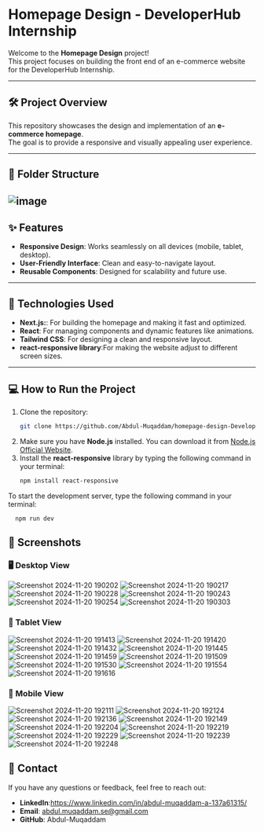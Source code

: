 # Homepage Design - DeveloperHub Internship

Welcome to the **Homepage Design** project!  
This project focuses on building the front end of an e-commerce website for the DeveloperHub Internship.  

---

## 🛠️ Project Overview

This repository showcases the design and implementation of an **e-commerce homepage**.  
The goal is to provide a responsive and visually appealing user experience.  

---

## 📂 Folder Structure

![image](https://github.com/user-attachments/assets/58bd69df-5ca3-4b60-a5dc-b7750e0a9921)
---

## ✨ Features

- **Responsive Design**: Works seamlessly on all devices (mobile, tablet, desktop).  
- **User-Friendly Interface**: Clean and easy-to-navigate layout.  
- **Reusable Components**: Designed for scalability and future use.  

---

## 🚀 Technologies Used

- **Next.js:**: For building the homepage and making it fast and optimized.   
- **React**: For managing components and dynamic features like animations.  
- **Tailwind CSS**: For designing a clean and responsive layout.
- **react-responsive library**:For making the website adjust to different screen sizes.

---

## 💻 How to Run the Project

1. Clone the repository:  
   ```bash
   git clone https://github.com/Abdul-Muqaddam/homepage-design-DeveloperHub-Internship.git
2. Make sure you have **Node.js** installed. You can download it from [Node.js Official Website](https://nodejs.org/).  
3. Install the **react-responsive** library by typing the following command in your terminal:  
   ```bash
   npm install react-responsive
To start the development server, type the following command in your terminal:
   
      
      npm run dev
## 📸 Screenshots 


### 🖥️ Desktop View

![Screenshot 2024-11-20 190202](https://github.com/user-attachments/assets/1fbcdfa5-0fc9-4c1e-a451-37ba218a3fe3)
![Screenshot 2024-11-20 190217](https://github.com/user-attachments/assets/0a95d664-3ea3-4e75-88da-b0fef7bd7d41)
![Screenshot 2024-11-20 190228](https://github.com/user-attachments/assets/38e33122-f563-4d5d-ba50-e0894bc0fa13)
![Screenshot 2024-11-20 190243](https://github.com/user-attachments/assets/af9f5c1f-d3b0-4f0f-9b9c-f550647b7d2e)
![Screenshot 2024-11-20 190254](https://github.com/user-attachments/assets/e2d7dddc-f0d5-4437-ba90-01b4f2eab6d4)
![Screenshot 2024-11-20 190303](https://github.com/user-attachments/assets/4f65afaf-7c31-409f-b307-a5fab9d55527)


### 📱 Tablet View

![Screenshot 2024-11-20 191413](https://github.com/user-attachments/assets/256b1b90-997d-407f-a1c7-0f8a52833f94)
![Screenshot 2024-11-20 191420](https://github.com/user-attachments/assets/1b34cd07-3f53-4315-9096-535f7443e779)
![Screenshot 2024-11-20 191432](https://github.com/user-attachments/assets/905dda0d-ed7c-4d63-b55d-64de42ee02c4)
![Screenshot 2024-11-20 191445](https://github.com/user-attachments/assets/52f4cd6b-7b45-47d5-af50-26bad48d8726)
![Screenshot 2024-11-20 191459](https://github.com/user-attachments/assets/ee75c3c3-b1f1-4aa8-87d1-36de50d5e9c6)
![Screenshot 2024-11-20 191509](https://github.com/user-attachments/assets/6549b04b-2857-4172-92da-4dc5755d7354)
![Screenshot 2024-11-20 191530](https://github.com/user-attachments/assets/10906a16-20d1-4da9-8db4-f38cbd260df2)
![Screenshot 2024-11-20 191554](https://github.com/user-attachments/assets/8629be85-2a6b-46e6-abcb-91a760699996)
![Screenshot 2024-11-20 191616](https://github.com/user-attachments/assets/75a8f998-9b43-4b98-8d3a-7f0562fba8dd)

### 📱 Mobile View

![Screenshot 2024-11-20 192111](https://github.com/user-attachments/assets/7ea5956a-c9ea-4fbe-8313-e3ed32c68335)
![Screenshot 2024-11-20 192124](https://github.com/user-attachments/assets/e84e6952-c4b1-4123-beef-7265feefad59)
![Screenshot 2024-11-20 192136](https://github.com/user-attachments/assets/8ee204e4-0b3c-4808-8721-edf048975a37)
![Screenshot 2024-11-20 192149](https://github.com/user-attachments/assets/7f918a98-7a7d-4dd4-9640-fe328b26d150)
![Screenshot 2024-11-20 192204](https://github.com/user-attachments/assets/d6066e4d-ecdf-49b6-b035-704fda4cf3b3)
![Screenshot 2024-11-20 192219](https://github.com/user-attachments/assets/5f87e8bc-8a3c-4ef3-a01b-d09149aff0cc)
![Screenshot 2024-11-20 192229](https://github.com/user-attachments/assets/5579a377-7203-4e77-ae8a-656a547beb62)
![Screenshot 2024-11-20 192239](https://github.com/user-attachments/assets/afede617-76e4-4e04-b0a2-df633c0a0a56)
![Screenshot 2024-11-20 192248](https://github.com/user-attachments/assets/fc9351d3-74ed-454a-993e-62413d2cb3b8)

  
## 📧 Contact
If you have any questions or feedback, feel free to reach out:
- **LinkedIn**:https://www.linkedin.com/in/abdul-muqaddam-a-137a61315/
- **Email**: abdul.muqaddam.se@gmail.com
- **GitHub**: Abdul-Muqaddam
